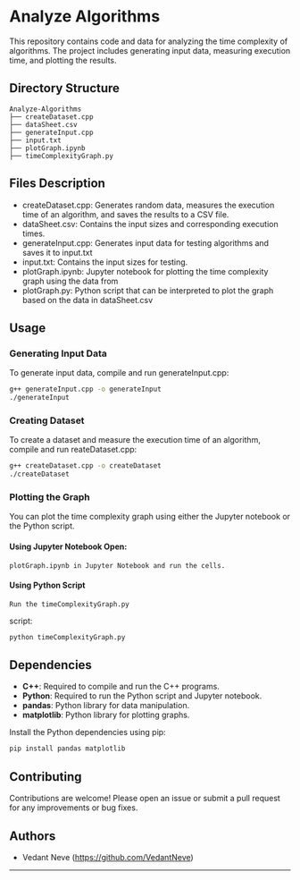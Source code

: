# Analyze Algorithms

This repository contains code and data for analyzing the time complexity of algorithms. The project includes generating input data, measuring execution time, and plotting the results.

## Directory Structure

```
Analyze-Algorithms
├── createDataset.cpp
├── dataSheet.csv
├── generateInput.cpp
├── input.txt
├── plotGraph.ipynb
├── timeComplexityGraph.py
```

## Files Description

- createDataset.cpp: Generates random data, measures the execution time of an algorithm, and saves the results to a CSV file.
- dataSheet.csv: Contains the input sizes and corresponding execution times.
- generateInput.cpp: Generates input data for testing algorithms and saves it to input.txt
- input.txt: Contains the input sizes for testing.
- plotGraph.ipynb: Jupyter notebook for plotting the time complexity graph using the data from 
- plotGraph.py: Python script that can be interpreted to plot the graph based on the data in dataSheet.csv

## Usage

### Generating Input Data

To generate input data, compile and run generateInput.cpp:

```sh
g++ generateInput.cpp -o generateInput
./generateInput
```

### Creating Dataset

To create a dataset and measure the execution time of an algorithm, compile and run reateDataset.cpp:

```sh
g++ createDataset.cpp -o createDataset
./createDataset
```

### Plotting the Graph

You can plot the time complexity graph using either the Jupyter notebook or the Python script.

#### Using Jupyter Notebook Open: 
    plotGraph.ipynb in Jupyter Notebook and run the cells.
    
#### Using Python Script
    Run the timeComplexityGraph.py
script:
```sh
python timeComplexityGraph.py
```

## Dependencies

- **C++**: Required to compile and run the C++ programs.
- **Python**: Required to run the Python script and Jupyter notebook.
- **pandas**: Python library for data manipulation.
- **matplotlib**: Python library for plotting graphs.

Install the Python dependencies using pip:

```sh
pip install pandas matplotlib
```

## Contributing

Contributions are welcome! Please open an issue or submit a pull request for any improvements or bug fixes.

## Authors

- Vedant Neve (https://github.com/VedantNeve)

---
